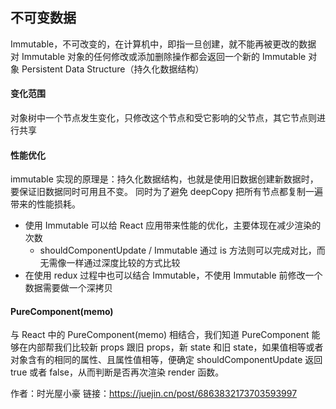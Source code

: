 ## 不可变数据

Immutable，不可改变的，在计算机中，即指一旦创建，就不能再被更改的数据
对 Immutable 对象的任何修改或添加删除操作都会返回一个新的 Immutable 对象
Persistent Data Structure（持久化数据结构）

#### 变化范围

对象树中一个节点发生变化，只修改这个节点和受它影响的父节点，其它节点则进行共享

#### 性能优化

immutable 实现的原理是：持久化数据结构，也就是使用旧数据创建新数据时，要保证旧数据同时可用且不变。
同时为了避免 deepCopy 把所有节点都复制一遍带来的性能损耗。

- 使用 Immutable 可以给 React 应用带来性能的优化，主要体现在减少渲染的次数
  - shouldComponentUpdate / Immutable 通过 is 方法则可以完成对比，而无需像一样通过深度比较的方式比较
- 在使用 redux 过程中也可以结合 Immutable，不使用 Immutable 前修改一个数据需要做一个深拷贝

#### PureComponent(memo)

与 React 中的 PureComponent(memo) 相结合，我们知道 PureComponent 能够在内部帮我们比较新 props 跟旧 props，新 state 和旧 state，如果值相等或者对象含有的相同的属性、且属性值相等，便确定 shouldComponentUpdate 返回 true 或者 false，从而判断是否再次渲染 render 函数。

作者：时光屋小豪
链接：https://juejin.cn/post/6863832173703593997
